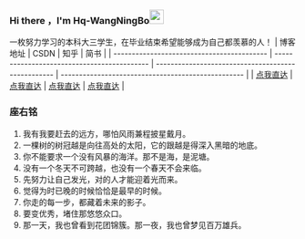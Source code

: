 ### Hi there ，I'm Hq-WangNingBo<a href="https://www.wangningbo.com/"><img src="https://media.giphy.com/media/hvRJCLFzcasrR4ia7z/giphy.gif" width="25px"></a>
一枚努力学习的本科大三学生，在毕业结束希望能够成为自己都羡慕的人！
| 博客地址                                   | CSDN                                        | 知乎                                               | 简书                                               |
| ------------------------------------------ | ------------------------------------------- | -------------------------------------------------- | -------------------------------------------------- |
| [点我直达](https://hqwangningbo.gitee.io/) | [点我直达](https://me.csdn.net/qq_45332753) | [点我直达](https://www.zhihu.com/people/twozhu-85) | [点我直达](https://www.zhihu.com/people/twozhu-85) |



### 座右铭

1. 我有我要赶去的远方，哪怕风雨兼程披星戴月。
2. 一棵树的树冠越是向往高处的太阳，它的跟越是得深入黑暗的地底。
3. 你不能要求一个没有风暴的海洋。那不是海，是泥塘。
4. 没有一个冬天不可跨越，也没有一个春天不会来临。
5. 先努力让自己发光，对的人才能迎着光而来。
6. 觉得为时已晚的时候恰恰是最早的时候。
7. 你走的每一步，都藏着未来的影子。
8. 要变优秀，堵住那悠悠众口。
9. 那一天，我也曾看到花团锦簇。那一夜，我也曾梦见百万雄兵。

